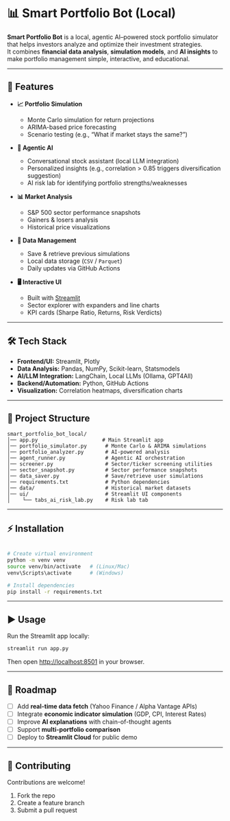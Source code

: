 # 📊 Smart Portfolio Bot (Local)

**Smart Portfolio Bot** is a local, agentic AI–powered stock portfolio simulator that helps investors analyze and optimize their investment strategies.  
It combines **financial data analysis**, **simulation models**, and **AI insights** to make portfolio management simple, interactive, and educational.  

---

## 🚀 Features

- **📈 Portfolio Simulation**
  - Monte Carlo simulation for return projections  
  - ARIMA-based price forecasting  
  - Scenario testing (e.g., “What if market stays the same?”)  

- **🤖 Agentic AI**
  - Conversational stock assistant (local LLM integration)  
  - Personalized insights (e.g., correlation > 0.85 triggers diversification suggestion)  
  - AI risk lab for identifying portfolio strengths/weaknesses  

- **📊 Market Analysis**
  - S&P 500 sector performance snapshots  
  - Gainers & losers analysis  
  - Historical price visualizations  

- **💾 Data Management**
  - Save & retrieve previous simulations  
  - Local data storage (`CSV` / `Parquet`)  
  - Daily updates via GitHub Actions  

- **🖥️ Interactive UI**
  - Built with [Streamlit](https://streamlit.io/)  
  - Sector explorer with expanders and line charts  
  - KPI cards (Sharpe Ratio, Returns, Risk Verdicts)  

---

## 🛠️ Tech Stack

- **Frontend/UI:** Streamlit, Plotly  
- **Data Analysis:** Pandas, NumPy, Scikit-learn, Statsmodels  
- **AI/LLM Integration:** LangChain, Local LLMs (Ollama, GPT4All)  
- **Backend/Automation:** Python, GitHub Actions  
- **Visualization:** Correlation heatmaps, diversification charts  

---

## 📂 Project Structure

```
smart_portfolio_bot_local/
│── app.py                     # Main Streamlit app
│── portfolio_simulator.py      # Monte Carlo & ARIMA simulations
│── portfolio_analyzer.py       # AI-powered analysis
│── agent_runner.py             # Agentic AI orchestration
│── screener.py                 # Sector/ticker screening utilities
│── sector_snapshot.py          # Sector performance snapshots
│── data_saver.py               # Save/retrieve user simulations
│── requirements.txt            # Python dependencies
│── data/                       # Historical market datasets
│── ui/                         # Streamlit UI components
│    └── tabs_ai_risk_lab.py    # Risk lab tab
```

---

## ⚡ Installation

```bash

# Create virtual environment
python -m venv venv
source venv/bin/activate   # (Linux/Mac)
venv\Scripts\activate      # (Windows)

# Install dependencies
pip install -r requirements.txt
```

---

## ▶️ Usage

Run the Streamlit app locally:

```bash
streamlit run app.py
```

Then open [http://localhost:8501](http://localhost:8501) in your browser.  

---

## 📌 Roadmap

- [ ] Add **real-time data fetch** (Yahoo Finance / Alpha Vantage APIs)  
- [ ] Integrate **economic indicator simulation** (GDP, CPI, Interest Rates)  
- [ ] Improve **AI explanations** with chain-of-thought agents  
- [ ] Support **multi-portfolio comparison**  
- [ ] Deploy to **Streamlit Cloud** for public demo  

---

## 🤝 Contributing

Contributions are welcome!  
1. Fork the repo  
2. Create a feature branch  
3. Submit a pull request  


